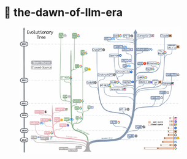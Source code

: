 # 🌅 the-dawn-of-llm-era

<figure><img src="../.gitbook/assets/image (1) (1).png" alt=""><figcaption></figcaption></figure>

